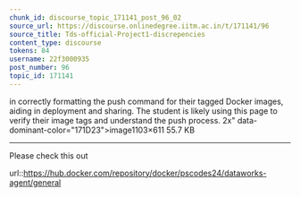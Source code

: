 ```yaml
---
chunk_id: discourse_topic_171141_post_96_02
source_url: https://discourse.onlinedegree.iitm.ac.in/t/171141/96
source_title: Tds-official-Project1-discrepencies
content_type: discourse
tokens: 84
username: 22f3000935
post_number: 96
topic_id: 171141
---
```


 in correctly formatting the push command for their tagged Docker images, aiding in deployment and sharing. The student is likely using this page to verify their image tags and understand the push process. 2x" data-dominant-color="171D23">image1103×611 55.7 KB

---

Please check this out

url::https://hub.docker.com/repository/docker/pscodes24/dataworks-agent/general
